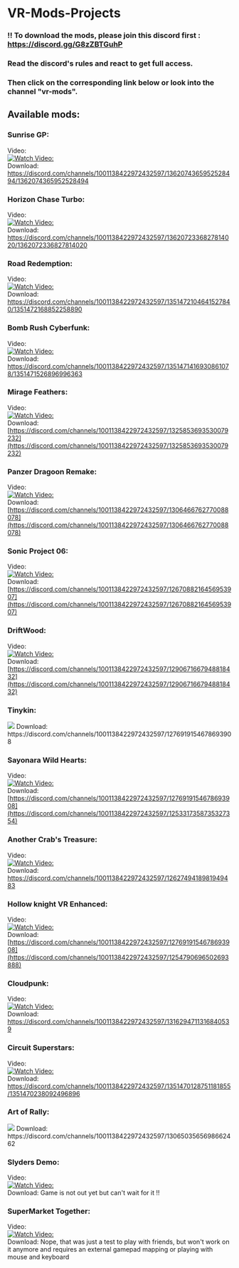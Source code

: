 # VR-Mods-Projects

### !! To download the mods, please join this discord first : https://discord.gg/G8zZBTGuhP
### Read the discord's rules and react to get full access.
### Then click on the corresponding link below or look into the channel "vr-mods".

## Available mods:

### Sunrise GP:</br>
Video:</br>
[![Watch Video:](https://img.youtube.com/vi/yoUHwjvXzmM/0.jpg)](https://youtu.be/yoUHwjvXzmM)
</br>
Download: https://discord.com/channels/1001138422972432597/1362074365952528494/1362074365952528494

### Horizon Chase Turbo:</br>
Video:</br>
[![Watch Video:](https://img.youtube.com/vi/CccvfWRS8D4/0.jpg)](https://youtu.be/CccvfWRS8D4)
</br>
Download: https://discord.com/channels/1001138422972432597/1362072336827814020/1362072336827814020

### Road Redemption:</br>
Video:</br>
[![Watch Video:](https://img.youtube.com/vi/1mc8WCVF9Yg/0.jpg)](https://youtu.be/1mc8WCVF9Yg)
</br>
Download: https://discord.com/channels/1001138422972432597/1351472104641527840/1351472168852258890

### Bomb Rush Cyberfunk:</br>
Video:</br>
[![Watch Video:](https://img.youtube.com/vi/Pll1WT237xk/0.jpg)](https://www.youtube.com/watch?v=Pll1WT237xk)
</br>
Download: https://discord.com/channels/1001138422972432597/1351471416930861078/1351471526896996363

### Mirage Feathers:</br>
Video:</br>
[![Watch Video:](https://img.youtube.com/vi/-Kt735De5WI/0.jpg)](https://www.youtube.com/watch?v=-Kt735De5WI)
</br>
Download: [https://discord.com/channels/1001138422972432597/1325853693530079232](https://discord.com/channels/1001138422972432597/1325853693530079232)

### Panzer Dragoon Remake:</br>
Video:</br>
[![Watch Video:](https://img.youtube.com/vi/tIqKJ3-vjHU/0.jpg)](https://www.youtube.com/watch?v=tIqKJ3-vjHU)
</br>
Download: [https://discord.com/channels/1001138422972432597/1306466762770088078](https://discord.com/channels/1001138422972432597/1306466762770088078)

### Sonic Project 06:</br>
Video:</br>
[![Watch Video:](https://img.youtube.com/vi/OTHkTsVUAXE/0.jpg)](https://www.youtube.com/watch?v=OTHkTsVUAXE)
</br>
Download: [https://discord.com/channels/1001138422972432597/1267088216456953907](https://discord.com/channels/1001138422972432597/1267088216456953907)

### DriftWood:</br>
Video:</br>
[![Watch Video:](https://img.youtube.com/vi/5Q13RYYmCfg/0.jpg)](https://www.youtube.com/watch?v=5Q13RYYmCfg)
</br>
Download: [https://discord.com/channels/1001138422972432597/1290671667948818432](https://discord.com/channels/1001138422972432597/1290671667948818432)

### Tinykin:</br>
<img src="https://shared.fastly.steamstatic.com/store_item_assets/steam/apps/1599020/header.jpg"/>
Download: https://discord.com/channels/1001138422972432597/1276919154678693908

### Sayonara Wild Hearts:</br>
Video:</br>
[![Watch Video:](https://img.youtube.com/vi/Zcg-dsjjyYs/0.jpg)](https://www.youtube.com/watch?v=Zcg-dsjjyYs)
</br>
Download: [https://discord.com/channels/1001138422972432597/1276919154678693908](https://discord.com/channels/1001138422972432597/1253317358735327354)

### Another Crab's Treasure:</br>
Video:</br>
[![Watch Video:](https://img.youtube.com/vi/uiT3rGXSBrM/0.jpg)](https://www.youtube.com/watch?v=uiT3rGXSBrM)
</br>
Download: https://discord.com/channels/1001138422972432597/1262749418981949483

### Hollow knight VR Enhanced:</br>
Video:</br>
[![Watch Video:](https://img.youtube.com/vi/6b_GGwASDWo/0.jpg)](https://www.youtube.com/watch?v=6b_GGwASDWo)
</br>
Download: [https://discord.com/channels/1001138422972432597/1276919154678693908](https://discord.com/channels/1001138422972432597/1254790696502693888)

### Cloudpunk:</br>
Video:</br>
[![Watch Video:](https://img.youtube.com/vi/aW_UTxKZjRs/0.jpg)](https://www.youtube.com/watch?v=aW_UTxKZjRs)
</br>
Download: https://discord.com/channels/1001138422972432597/1316294711316840539

### Circuit Superstars:</br>
Video:</br>
[![Watch Video:](https://img.youtube.com/vi/ZRt0-P-c4vU/0.jpg)](https://www.youtube.com/watch?v=ZRt0-P-c4vU)
</br>
Download: https://discord.com/channels/1001138422972432597/1351470128751181855/1351470238092496896

### Art of Rally:</br>
<img src="https://shared.cloudflare.steamstatic.com/store_item_assets/steam/apps/550320/header.jpg"/>
Download: https://discord.com/channels/1001138422972432597/1306503565698662462

### Slyders Demo:</br>
Video:</br>
[![Watch Video:](https://img.youtube.com/vi/8Xj_V57cFiY/0.jpg)](https://www.youtube.com/watch?v=8Xj_V57cFiY)
</br>
Download: Game is not out yet but can't wait for it !!

### SuperMarket Together:</br>
Video:</br>
[![Watch Video:](https://img.youtube.com/vi/k98VAyI1r3M/0.jpg)](https://www.youtube.com/watch?v=k98VAyI1r3M)
</br>
Download: Nope, that was just a test to play with friends, but won't work on it anymore and requires an external gamepad mapping or playing with mouse and keyboard
